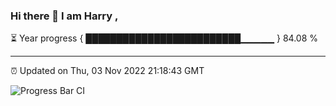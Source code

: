 ### Hi there 👋 I am Harry , 

⏳ Year progress { █████████████████████████▁▁▁▁▁ } 84.08 %

---

⏰ Updated on Thu, 03 Nov 2022 21:18:43 GMT

![Progress Bar CI](https://github.com/duykhang68/duykhang68/workflows/Progress%20Bar%20CI/badge.svg)
